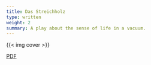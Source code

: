 ```yaml
---
title: Das Streichholz
type: written
weight: 2
summary: A play about the sense of life in a vacuum.
---
```

{{< img cover >}}

[PDF](/pdfs/das_streichholz.pdf)
